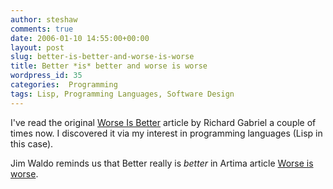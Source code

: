 ```yaml
---
author: steshaw
comments: true
date: 2006-01-10 14:55:00+00:00
layout: post
slug: better-is-better-and-worse-is-worse
title: Better *is* better and worse is worse
wordpress_id: 35
categories:  Programming
tags: Lisp, Programming Languages, Software Design
---
```


I've read the original [Worse Is Better](http://www.dreamsongs.com/WorseIsBetter.html) article by Richard Gabriel a couple of times now. I discovered it via my interest in programming languages (Lisp in this case).

Jim Waldo reminds us that Better really is *better* in Artima article [Worse is worse](http://www.artima.com/weblogs/viewpost.jsp?thread=24807).
